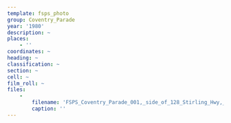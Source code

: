 ```yaml
---
template: fsps_photo
group: Coventry_Parade
year: '1980'
description: ~
places:
    - ''
coordinates: ~
heading: ~
classification: ~
section: ~
cell: ~
film_roll: ~
files:
    -
        filename: 'FSPS_Coventry_Parade_001,_side_of_128_Stirling_Hwy,_1-2-D,_1980.png'
        caption: ''
---
```

